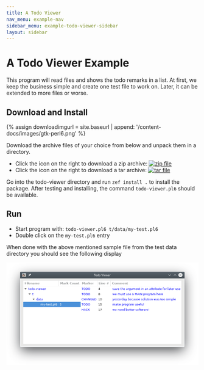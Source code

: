 ```yaml
---
title: A Todo Viewer
nav_menu: example-nav
sidebar_menu: example-todo-viewer-sidebar
layout: sidebar
---
```

# A Todo Viewer Example

This program will read files and shows the todo remarks in a list. At first, we keep the business simple and create one test file to work on. Later, it can be extended to more files or worse.

## Download and Install

{% assign downloadimgurl = site.baseurl | append: '/content-docs/images/gtk-perl6.png' %}

Download the archive files of your choice from below and unpack them in a directory.
* Click the icon on the right to download a zip archive: <a href="todo-viewer.zip" download> <img src="{{ downloadimgurl }}" alt="zip file" height="30"> </a>
* Click the icon on the right to download a tar archive: <a href="todo-viewer.tgz" download> <img src="{{ downloadimgurl }}" alt="tar file" height="30"> </a>

Go into the todo-viewer directory and run `zef install .` to install the package. After testing and installing, the command `todo-viewer.pl6` should be available.

## Run

* Start program with: `todo-viewer.pl6 t/data/my-test.pl6`
* Double click on the `my-test.pl6` entry

When done with the above mentioned sample file from the test data directory you should see the following display

![todo-viewer.png](images/todo-viewer.png)
